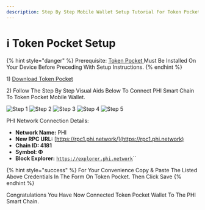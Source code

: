 ```yaml
---
description: Step By Step Mobile Wallet Setup Tutorial For Token Pocket
---
```


# ℹ Token Pocket Setup

{% hint style="danger" %}
Prerequisite: [Token Pocket ](https://www.tokenpocket.pro/en/download/app)Must Be Installed On Your Device Before Preceding With Setup Instructions.
{% endhint %}

1\) [Download Token Pocket](https://www.tokenpocket.pro/en/download/app)

2\) Follow The Step By Step Visual Aids Below To Connect PHI Smart Chain To Token Pocket Mobile Wallet.

![Step 1](../../.gitbook/assets/IMG\_5505.jpg) ![Step 2](../../.gitbook/assets/IMG\_5506.jpg) ![Step 3](../../.gitbook/assets/IMG\_5501.jpg) ![Step 4](../../.gitbook/assets/IMG\_5502.jpg) ![Step 5](../../.gitbook/assets/IMG\_5504.jpg)

PHI Network Connection Details:

* **Network Name:** PHI
* **New RPC URL:** [https://rpc1.phi.network/](https://rpc1.phi.network)​
* **Chain ID: 4181**
* **Symbol: Φ**
* **Block Explorer:** [`https://explorer.phi.network`](https://explorer.phi.network)``

{% hint style="success" %}
For Your Convenience Copy & Paste The Listed Above Credentials In The Form On Token Pocket. Then Click Save
{% endhint %}

Congratulations You Have Now Connected Token Pocket Wallet To The PHI Smart Chain.&#x20;
